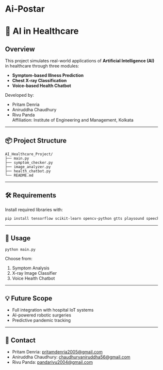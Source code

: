 # Ai-Postar
# 🧠 AI in Healthcare
## Overview
This project simulates real-world applications of **Artificial Intelligence (AI)** in healthcare through three modules:

- **Symptom-based Illness Prediction**
- **Chest X-ray Classification**
- **Voice-based Health Chatbot**

Developed by:  
- Pritam Denria  
- Aniruddha Chaudhury  
- Rivu Panda  
Affiliation: Institute of Engineering and Management, Kolkata

---

## 📦 Project Structure

```
AI_Healthcare_Project/
├── main.py
├── symptom_checker.py
├── image_analyzer.py
├── health_chatbot.py
└── README.md
```

---

## 🛠️ Requirements

Install required libraries with:

```bash
pip install tensorflow scikit-learn opencv-python gtts playsound speechrecognition transformers
```

---

## 🚀 Usage

```bash
python main.py
```

Choose from:
1. Symptom Analysis  
2. X-ray Image Classifier  
3. Voice Health Chatbot

---

## 💡 Future Scope
- Full integration with hospital IoT systems
- AI-powered robotic surgeries
- Predictive pandemic tracking

---

## 📩 Contact

- Pritam Denria: pritamdenria2005@gmail.com
- Aniruddha Chaudhury: chaudhuryaniruddha56@gmail.com
- Rivu Panda: pandarivu2004@gmail.com
